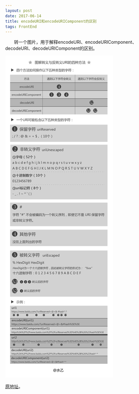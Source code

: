 ```yaml
---
layout: post
date: 2017-06-14
title: encodeURI和encodeURIComponent的区别
tags: FrontEnd
---
```

　　转一个图片，用于解释encodeURI、encodeURIComponent、decodeURI、decodeURIComponent的区别。

![encodeuri-and-decodeuricomponent](/assets/blog/2017-06-14-encodeuri-and-decodeuricomponent.png)


[原地址](http://www.cnblogs.com/shuiyi/p/5277233.html)。

